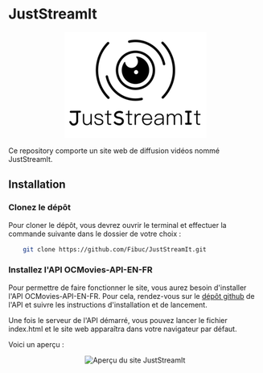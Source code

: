 # JustStreamIt

<p align="center">
  <img src="images/logo.png" alt="Logo du site JustStreamIt"/>
</p>

Ce repository comporte un site web de diffusion vidéos nommé JustStreamIt.

## Installation

### Clonez le dépôt

Pour cloner le dépôt, vous devrez ouvrir le terminal et effectuer la commande suivante dans le dossier de votre choix :

```bash
    git clone https://github.com/Fibuc/JustStreamIt.git
```

### Installez l'API OCMovies-API-EN-FR

Pour permettre de faire fonctionner le site, vous aurez besoin d'installer l'API OCMovies-API-EN-FR.
Pour cela, rendez-vous sur le [dépôt github](https://github.com/OpenClassrooms-Student-Center/OCMovies-API-EN-FR) de l'API et suivre les instructions d'installation et de lancement.

Une fois le serveur de l'API démarré, vous pouvez lancer le fichier index.html et le site web apparaîtra dans votre navigateur par défaut.

Voici un aperçu :

<p align="center">
  <img src="images/site_preview.gif" alt="Aperçu du site JustStreamIt"/>
</p>
